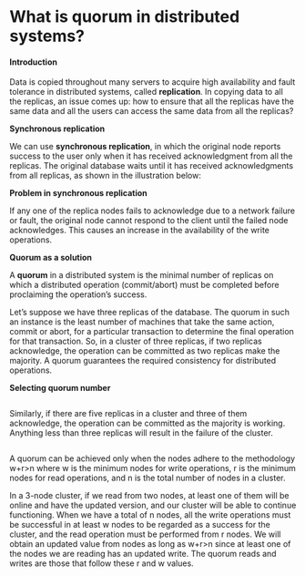 # What is quorum in distributed systems?

#### Introduction

Data is copied throughout many servers to acquire high availability and fault tolerance in distributed systems, called **replication**. In copying data to all the replicas, an issue comes up: how to ensure that all the replicas have the same data and all the users can access the same data from all the replicas?

**Synchronous replication**

We can use **synchronous replication**, in which the original node reports success to the user only when it has received acknowledgment from all the replicas. The original database waits until it has received acknowledgments from all replicas, as shown in the illustration below:



**Problem in synchronous replication**

If any one of the replica nodes fails to acknowledge due to a network failure or fault, the original node cannot respond to the client until the failed node acknowledges. This causes an increase in the availability of the write operations.

**Quorum as a solution**

A **quorum** in a distributed system is the minimal number of replicas on which a distributed operation (commit/abort) must be completed before proclaiming the operation’s success.

Let’s suppose we have three replicas of the database. The quorum in such an instance is the least number of machines that take the same action, commit or abort, for a particular transaction to determine the final operation for that transaction. So, in a cluster of three replicas, if two replicas acknowledge, the operation can be committed as two replicas make the majority. A quorum guarantees the required consistency for distributed operations.

**Selecting quorum number**

<figure><img src="../https://kuweiguge.github.io/Grokking-Modern-System-Design-Interview-Gitbook/.gitbook/assets/Screenshot 2023-08-21 at 4.51.18 AM.png" alt=""><figcaption></figcaption></figure>

Similarly, if there are five replicas in a cluster and three of them acknowledge, the operation can be committed as the majority is working. Anything less than three replicas will result in the failure of the cluster.

<figure><img src="../https://kuweiguge.github.io/Grokking-Modern-System-Design-Interview-Gitbook/.gitbook/assets/Screenshot 2023-08-21 at 4.51.54 AM.png" alt=""><figcaption></figcaption></figure>

A quorum can be achieved only when the nodes adhere to the methodology w+r>n where w is the minimum nodes for write operations, r is the minimum nodes for read operations, and n is the total number of nodes in a cluster.

In a 3-node cluster, if we read from two nodes, at least one of them will be online and have the updated version, and our cluster will be able to continue functioning. When we have a total of n nodes, all the write operations must be successful in at least w nodes to be regarded as a success for the cluster, and the read operation must be performed from r nodes. We will obtain an updated value from nodes as long as w+r>n since at least one of the nodes we are reading has an updated write. The quorum reads and writes are those that follow these r and w values.
